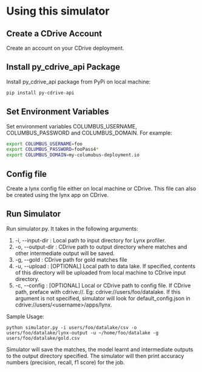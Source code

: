 # Using this simulator

## Create a CDrive Account

Create an account on your CDrive deployment.

## Install py\_cdrive\_api Package

Install py\_cdrive\_api package from PyPi on local machine:

```bash
pip install py-cdrive-api
```
## Set Environment Variables

Set environment variables COLUMBUS\_USERNAME, COLUMBUS\_PASSWORD and COLUMBUS\_DOMAIN. For example:

```bash
export COLUMBUS_USERNAME=foo
export COLUMBUS_PASSWORD=fooPass4*
export COLUMBUS_DOMAIN=my-columubus-deployment.io
```
## Config file

Create a lynx config file either on local machine or CDrive. This file can also be created using the lynx app on CDrive.

## Run Simulator

Run simulator.py. It takes in the following arguments:

1. -i, --input-dir : Local path to input directory for Lynx profiler.
2. -o, --output-dir : CDrive path to output directory where matches and other intermediate output will be saved.
3. -g, --gold : CDrive path for gold matches file 
4. -u, --upload : \[OPTIONAL\] Local path to data lake. If specified, contents of this directory will be uploaded from local machine to 
CDrive input directory.
5. -c, --config : \[OPTIONAL\] Local or CDrive path to config file. If CDrive path, preface with cdrive://. Eg: cdrive://users/foo/datalake. 
If this argument is not specified, simulator will look for default\_config.json in cdrive://users/\<username\>/apps/lynx.

Sample Usage:

```
python simulator.py -i users/foo/datalake/csv -o users/foo/datalake/lynx-output -u ~/home/foo/datalake -g users/foo/datalake/gold.csv
```
Simulator will save the matches, the model learnt and intermediate outputs to the output directory specified. The simulator will then print
accuracy numbers (precision, recall, f1 score) for the job.
